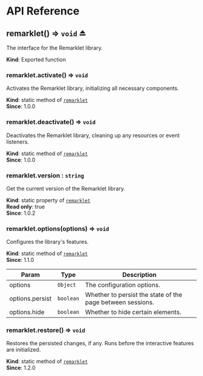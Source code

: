 # API Reference

## remarklet() ⇒ <code>void</code> ⏏
The interface for the Remarklet library.

**Kind**: Exported function  

### remarklet.activate() ⇒ <code>void</code>
Activates the Remarklet library, initializing all necessary components.

**Kind**: static method of [<code>remarklet</code>](#exp_module_@zw/remarklet--remarklet)  
**Since**: 1.0.0  

### remarklet.deactivate() ⇒ <code>void</code>
Deactivates the Remarklet library, cleaning up any resources or event listeners.

**Kind**: static method of [<code>remarklet</code>](#exp_module_@zw/remarklet--remarklet)  
**Since**: 1.0.0  

### remarklet.version : <code>string</code>
Get the current version of the Remarklet library.

**Kind**: static property of [<code>remarklet</code>](#exp_module_@zw/remarklet--remarklet)  
**Read only**: true  
**Since**: 1.0.2  

### remarklet.options(options) ⇒ <code>void</code>
Configures the library's features.

**Kind**: static method of [<code>remarklet</code>](#exp_module_@zw/remarklet--remarklet)  
**Since**: 1.1.0  

| Param | Type | Description |
| --- | --- | --- |
| options | <code>Object</code> | The configuration options. |
| options.persist | <code>boolean</code> | Whether to persist the state of the page between sessions. |
| options.hide | <code>boolean</code> | Whether to hide certain elements. |

### remarklet.restore() ⇒ <code>void</code>
Restores the persisted changes, if any. Runs before the interactive features are initialized.

**Kind**: static method of [<code>remarklet</code>](#exp_module_@zw/remarklet--remarklet)  
**Since**: 1.2.0  
